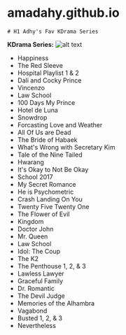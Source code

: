 # amadahy.github.io
	# H1 Adhy's Fav KDrama Series
**KDrama Series:**
		![alt text](![image](https://user-images.githubusercontent.com/102704674/162681981-0f7c9b81-694e-4b37-a4f2-5c9c6e6d7a90.jpeg)
)

- Happiness
- The Red Sleeve
- Hospital Playlist 1 & 2
- Dali and Cocky Prince
- Vincenzo
- Law School
- 100 Days My Prince
- Hotel de Luna
- Snowdrop
- Forcasting Love and Weather
- All Of Us are Dead
- The Bride of Habaek
- What's Wrong with Secretary Kim
- Tale of the Nine Tailed
- Hwarang
- It's Okay to Not Be Okay
- School 2017
- My Secret Romance
- He is Psychometric
- Crash Landing On You
- Twenty Five Twenty One
- The Flower of Evil
- Kingdom
- Doctor John
- Mr. Queen
- Law School
- Idol: The Coup
- The K2
- The Penthouse 1, 2, & 3
- Lawless Lawyer
- Graceful Family
- Dr. Romantic
- The Devil Judge
- Memories of the Alhambra
- Vagabond
- Busted 1, 2, & 3
- Nevertheless
